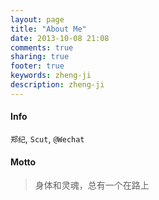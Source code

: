 ```yaml
---
layout: page
title: "About Me"
date: 2013-10-08 21:08
comments: true
sharing: true
footer: true
keywords: zheng-ji
description: zheng-ji
---
```


#### Info

`郑纪`, `Scut`, `@Wechat`

#### Motto
> 身体和灵魂，总有一个在路上
